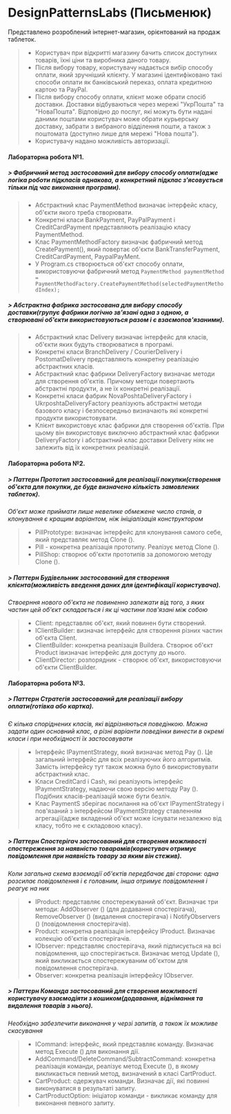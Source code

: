 # DesignPatternsLabs (Письменюк)

Представлено розроблений інтернет-магазин, орієнтований на продаж таблеток.
>- Користувач при відкритті магазину бачить список доступних товарів, їхні ціни та виробника даного товару.
>- Після вибору товару, користувачу надається вибір способу оплати, який зручніший клієнту. У магазині ідентифіковано такі способи оплати як банківський переказ, оплата кредитною картою та PayPal.
>- Після вибору способу оплати, клієнт може обрати спосіб доставки. Доставки відбуваються через мережі "УкрПошта" та "НоваПошта". Відповідно до послуг, які можуть бути надані даними поштами користувач може обрати курьерську доставку, забрати з вибраного відділення пошти, а також з поштомата (доступно лише для мережі "Нова пошта").
>- Користувачу надано можливість авторизації.
   
#### **Лабораторна робота №1.** 	
##### > Фабричний метод застосований для вибору способу оплати(адже логіка роботи підкласів однакова, а конкретний підклас з'ясовується тільки під час виконання програми).
>- Абстрактний клас PaymentMethod визначає інтерфейс класу, об'єкти якого треба створювати.
>- Конкретні класи BankPayment, PayPalPayment і CreditCardPayment представляють реалізацію класу PaymentMethod.
>- Клас PaymentMethodFactory визначає фабричний метод CreatePayment(), який повертає об'єкти BankTransferPayment, CreditCardPayment, PaypalPayMent.
>- У Program.cs створюється об'єкт способу оплати, використовуючи фабричний метод
`PaymentMethod paymentMethod = PaymentMethodFactory.CreatePaymentMethod(selectedPaymentMethodIndex);`
##### > Абстрактна фабрика застосована для вибору способу доставки(групує  фабрики логічно зв'язані одна з одною, а створювані об'єкти використовуються разом і є взаємопов'язаними).
>- Абстрактний клас Delivery визначає інтерфейс для класів, об'єкти яких будуть створюватися в програмі.
>- Конкретні класи BranchDelivery / CourierDelivery і PostomatDelivery представляють конкретну реалізацію абстрактних класів.
>- Абстрактний клас фабрики DeliveryFactory визначає методи для створення об'єктів. Причому методи повертають абстрактні продукти, а не їх конкретні реалізації.
>- Конкретні класи  фабрик NovaPoshtaDeliveryFactory і UkrposhtaDeliveryFactory реалізують абстрактні методи базового класу і безпосередньо визначають які конкретні продукти використовувати.
>- Клієнт використовує клас фабрики для створення об'єктів. При цьому він використовує виключно абстрактний клас фабрики DeliveryFactory і абстрактний клас доставки Delivery ніяк не залежить від їх конкретних реалізацій.  

#### **Лабораторна робота №2.** 	
##### > Паттерн Прототип застосований для реалізації покупки(створення об'єкта для покупки, де буде визначено кількість замовлених таблеток).
_Об'єкт може приймати лише невелике обмежене число станів, а клонування є кращим варіантом, ніж ініціалізація конструктором_
>- PillPrototype: визначає інтерфейс для клонування самого себе, який представляє метод Clone ().
>- Pill - конкретна реалізація прототипу. Реалізує метод Clone ().
>- PillShop: створює об'єкти прототипів за допомогою методу Clone ().
##### > Паттерн Будівельник застосований для створення клієнта(можливість введення даних для ідентифікації користувача).
_Ствоерння нового об'єкта не повиненно залежати від того, з яких частин цей об'єкт складається і як ці частини пов'язані між собою_
>- Client: представляє об'єкт, який повинен бути створений.
>- IClientBuilder: визначає інтерфейс для створення різних частин об'єкта Client.
>- ClientBuilder: конкретна реалізація Buildera. Створює об'єкт Product івизначає інтерфейс для доступу до нього.
>- ClientDirector: розпорядник - створює об'єкт, використовуючи об'єкти ClientBuilder.

#### **Лабораторна робота №3.**
##### > Паттерн Стратегія застосований для реалізації вибору оплати(готівка або картка).
_Є кілька споріднених класів, які відрізняються поведінкою. Можна задати один основний клас, а різні варіанти поведінки винести в окремі класи і при необхідності їх застосовувати_
>- Інтерфейс IPaymentStrategy, який визначає метод Pay (). Це загальний інтерфейс для всіх реалізуючих його алгоритмів. Замість інтерфейсу тут також можна було б використовувати абстрактний клас.
>- Класи CreditCard і Cash, які реалізують інтерфейс IPaymentStrategy, надаючи свою версію методу Pay (). Подібних класів-реалізацій може бути безліч.
>- Клас PaymentS зберігає посилання на об'єкт IPaymentStrategy і пов'язаний з інтерфейсом IPaymentStrategy ставленням агрегації(адже вкладений об'єкт може існувати незалежно від класу, тобто не є складовою класу).
##### > Паттерн Спостерігач застосований для створення можливості спостереження за наявністю товарамів(користувач отримує повідомлення при наявність товару за яким він стежив).
_Коли загальна схема взаємодії об'єктів передбачає дві сторони: одна розсилає повідомлення і є головним, інша отримує повідомлення і реагує на них_
>- IProduct: представляє спостережуваний об'єкт. Визначає три методи: AddObserver () (для додавання спостерігача), RemoveObserver () (видалення спостерігача) і NotifyObservers () (повідомлення спостерігачів).
>- Product: конкретна реалізація інтерфейсу IProduct. Визначає колекцію об'єктів спостерігачів.
>- IObserver: представляє спостерігача, який підписується на всі повідомлення, що спостерігається. Визначає метод Update (), який викликається спостережуваним об'єктом для повідомлення спостерігача.
>- Observer: конкретна реалізація інтерфейсу IObserver.
##### > Паттерн Команда застосований для створення можливості користувачу взаємодіяти з кошиком(додавання, віднімання та видалення товарів з нього).
_Необхідно забезпечити виконання у черзі запитів, а також їх можливе скасування_
>- ICommand: інтерфейс, який представляє команду. Визначає метод Execute () для виконання дії.
>- AddCommand/DeleteCommand/SubtractCommand: конкретна реалізація команди, реалізує метод Execute (), в якому викликається певний метод, визначений в класі CartProduct.
>- CartProduct: одержувач команди. Визначає дії, які повинні виконуватися в результаті запиту.
>- CartProductOption: ініціатор команди - викликає команду для виконання певного запиту.

